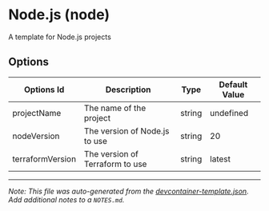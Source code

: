 # Node.js (node)

A template for Node.js projects

## Options

| Options Id       | Description                     | Type   | Default Value |
| ---------------- | ------------------------------- | ------ | ------------- |
| projectName      | The name of the project         | string | undefined     |
| nodeVersion      | The version of Node.js to use   | string | 20            |
| terraformVersion | The version of Terraform to use | string | latest        |

---

_Note: This file was auto-generated from the [devcontainer-template.json](devcontainer-template.json). Add additional notes to a `NOTES.md`._
